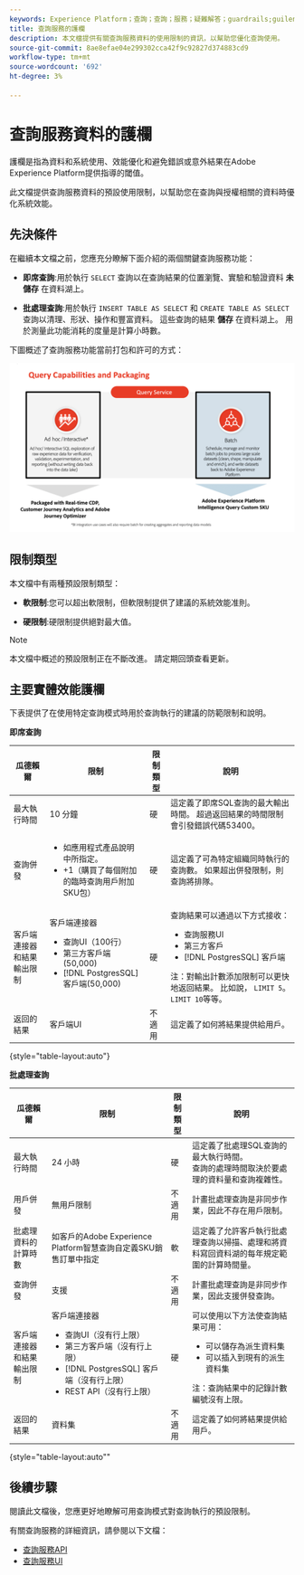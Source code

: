 ```yaml
---
keywords: Experience Platform；查詢；查詢；服務；疑難解答；guardrails;guilenses;limit;
title: 查詢服務的護欄
description: 本文檔提供有關查詢服務資料的使用限制的資訊，以幫助您優化查詢使用。
source-git-commit: 8ae8efae04e299302cca42f9c92827d374883cd9
workflow-type: tm+mt
source-wordcount: '692'
ht-degree: 3%

---
```


# 查詢服務資料的護欄

護欄是指為資料和系統使用、效能優化和避免錯誤或意外結果在Adobe Experience Platform提供指導的閾值。

此文檔提供查詢服務資料的預設使用限制，以幫助您在查詢與授權相關的資料時優化系統效能。

## 先決條件

在繼續本文檔之前，您應充分瞭解下面介紹的兩個關鍵查詢服務功能：

* **即席查詢**:用於執行 `SELECT` 查詢以在查詢結果的位置瀏覽、實驗和驗證資料 **未儲存** 在資料湖上。

* **批處理查詢**:用於執行 `INSERT TABLE AS SELECT` 和 `CREATE TABLE AS SELECT` 查詢以清理、形狀、操作和豐富資料。 這些查詢的結果 **儲存** 在資料湖上。 用於測量此功能消耗的度量是計算小時數。

下圖概述了查詢服務功能當前打包和許可的方式：

![一個圖，說明與許可相關的查詢服務功能的分佈和打包。](./images/guardrails/query-capabilities.png)

## 限制類型

本文檔中有兩種預設限制類型：

* **軟限制**:您可以超出軟限制，但軟限制提供了建議的系統效能准則。

* **硬限制**:硬限制提供絕對最大值。

>[!NOTE]
>
>本文檔中概述的預設限制正在不斷改進。 請定期回頭查看更新。

## 主要實體效能護欄

下表提供了在使用特定查詢模式時用於查詢執行的建議的防範限制和說明。

**即席查詢**

| **瓜德賴爾** | **限制** | **限制類型** | **說明** |
|---|---|---|---|
| 最大執行時間 | 10 分鐘 | 硬 | 這定義了即席SQL查詢的最大輸出時間。 超過返回結果的時間限制會引發錯誤代碼53400。 |
| 查詢併發 | <ul><li>如應用程式產品說明中所指定。</li><li>+1（購買了每個附加的臨時查詢用戶附加SKU包）</li></ul> | 硬 | 這定義了可為特定組織同時執行的查詢數。 如果超出併發限制，則查詢將排隊。 |
| 客戶端連接器和結果輸出限制 | 客戶端連接器<ul><li>查詢UI（100行）</li><li>第三方客戶端(50,000)</li><li>[!DNL PostgresSQL] 客戶端(50,000)</li></ul> | 硬 | 查詢結果可以通過以下方式接收：<ul><li>查詢服務UI</li><li>第三方客戶</li><li>[!DNL PostgresSQL] 客戶端</li></ul>注：對輸出計數添加限制可以更快地返回結果。 比如說， `LIMIT 5`。 `LIMIT 10`等等。 |
| 返回的結果 | 客戶端UI | 不適用 | 這定義了如何將結果提供給用戶。 |

{style=&quot;table-layout:auto&quot;}

**批處理查詢**

| **瓜德賴爾** | **限制** | **限制類型** | **說明** |
|---|---|---|---|
| 最大執行時間 | 24 小時 | 硬 | 這定義了批處理SQL查詢的最大執行時間。<br>查詢的處理時間取決於要處理的資料量和查詢複雜性。 |
| 用戶併發 | 無用戶限制 | 不適用 | 計畫批處理查詢是非同步作業，因此不存在用戶限制。 |
| 批處理資料的計算時數 | 如客戶的Adobe Experience Platform智慧查詢自定義SKU銷售訂單中指定 | 軟 | 這定義了允許客戶執行批處理查詢以掃描、處理和將資料寫回資料湖的每年規定範圍的計算時間量。 |
| 查詢併發 | 支援 | 不適用 | 計畫批處理查詢是非同步作業，因此支援併發查詢。 |
| 客戶端連接器和結果輸出限制 | 客戶端連接器<ul><li>查詢UI（沒有行上限）</li><li>第三方客戶端（沒有行上限）</li><li>[!DNL PostgresSQL] 客戶端（沒有行上限）</li><li>REST API（沒有行上限）</li></ul> | 硬 | 可以使用以下方法使查詢結果可用：<ul><li>可以儲存為派生資料集</li><li>可以插入到現有的派生資料集</li></ul>注：查詢結果中的記錄計數編號沒有上限。 |
| 返回的結果 | 資料集 | 不適用 | 這定義了如何將結果提供給用戶。 |

{style=&quot;table-layout:auto&quot;&quot;

## 後續步驟

閱讀此文檔後，您應更好地瞭解可用查詢模式對查詢執行的預設限制。

有關查詢服務的詳細資訊，請參閱以下文檔：

* [查詢服務API](./api/getting-started.md)
* [查詢服務UI](./ui/overview.md)
